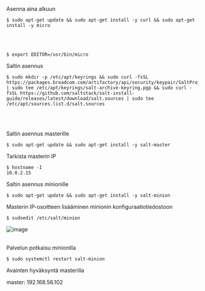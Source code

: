 Asenna aina alkuun

    $ sudo apt-get update && sudo apt-get install -y curl && sudo apt-get install -y micro
<br></br>

    $ export EDITOR=/usr/bin/micro


Saltin asennus

    $ sudo mkdir -p /etc/apt/keyrings && sudo curl -fsSL https://packages.broadcom.com/artifactory/api/security/keypair/SaltProjectKey/public | sudo tee /etc/apt/keyrings/salt-archive-keyring.pgp && sudo curl -fsSL https://github.com/saltstack/salt-install-guide/releases/latest/download/salt.sources | sudo tee /etc/apt/sources.list.d/salt.sources
<br></br>

Saltin asennus masterille

    $ sudo apt-get update && sudo apt-get install -y salt-master

Tarkista masterin IP

    $ hostname -I
    10.0.2.15


Saltin asennus minionille

    $ sudo apt-get update && sudo apt-get install -y salt-minion


Masterin IP-osoitteen lisääminen minionin konfiguraatiotiedostoon

    $ sudoedit /etc/salt/minion

![image](https://github.com/user-attachments/assets/06f1da5b-f39a-4f54-af36-e39186a0f011)
<br></br>

Palvelun potkaisu minionilla

    $ sudo systemctl restart salt-minion

Avainten hyväksyntä masterilla

master: 192.168.56.102

    
